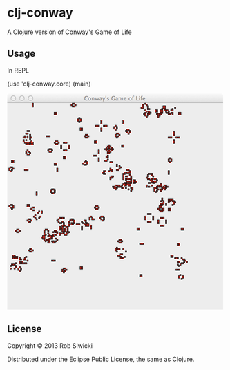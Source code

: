# clj-conway

A Clojure version of Conway's Game of Life

## Usage

In REPL

(use 'clj-conway.core)
(main)

![Alt text](screen_shot.tiff "screen shot")

## License

Copyright © 2013 Rob Siwicki

Distributed under the Eclipse Public License, the same as Clojure.
